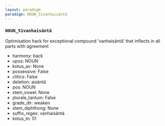 ```yaml
---
layout: paradigm
paradigm: NOUN_51vanhaisäntä
---
```

### ` NOUN_51vanhaisäntä `

Optimisation hack for exceptional compound ’vanhaisäntä’ that inflects in all parts with agreement
* harmony: back
* upos: NOUN
* kotus_av: None
* possessive: False
* clitics: False
* deletion: aisäntä
* pos: NOUN
* stem_vowel: None
* plurale_tantum: False
* grade_dir: weaken
* stem_diphthong: None
* suffix_regex: vanhaisäntä
* kotus_tn: 51
